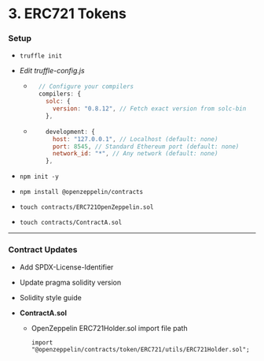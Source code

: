 # 3. ERC721 Tokens

### Setup

- `truffle init`

- _Edit truffle-config.js_

  - ```javascript
      // Configure your compilers
      compilers: {
        solc: {
          version: "0.8.12", // Fetch exact version from solc-bin
        },
    ```

  - ```javascript
        development: {
          host: "127.0.0.1", // Localhost (default: none)
          port: 8545, // Standard Ethereum port (default: none)
          network_id: "*", // Any network (default: none)
        },
    ```

- `npm init -y`

- `npm install @openzeppelin/contracts`

- `touch contracts/ERC721OpenZeppelin.sol`

- `touch contracts/ContractA.sol`

---

### Contract Updates

- Add SPDX-License-Identifier

- Update pragma solidity version

- Solidity style guide

- **ContractA.sol**

  - OpenZeppelin ERC721Holder.sol import file path

    `import "@openzeppelin/contracts/token/ERC721/utils/ERC721Holder.sol";`

